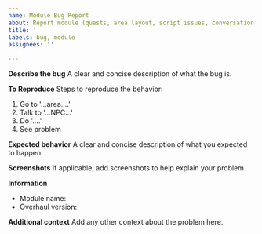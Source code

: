 ```yaml
---
name: Module Bug Report
about: Report module (quests, area layout, script issues, conversation issues, wrong appearances, wrong descriptions) bugs with this
title: ''
labels: bug, module
assignees: ''

---
```


**Describe the bug**
A clear and concise description of what the bug is.

**To Reproduce**
Steps to reproduce the behavior:
1. Go to '...area....'
2. Talk to '...NPC...'
3. Do '....'
4. See problem

**Expected behavior**
A clear and concise description of what you expected to happen.

**Screenshots**
If applicable, add screenshots to help explain your problem.

**Information**
 - Module name: 
 - Overhaul version: 

**Additional context**
Add any other context about the problem here.
